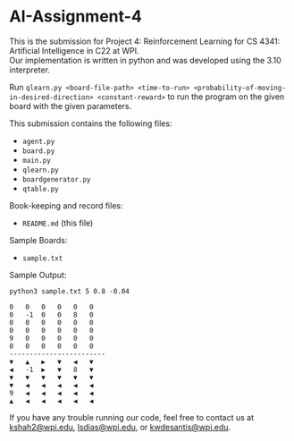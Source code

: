 # AI-Assignment-4

This is the submission for Project 4: Reinforcement Learning for CS 4341: Artificial Intelligence in C22 at WPI. \
Our implementation is written in python and was developed using the 3.10 interpreter.

Run ```qlearn.py <board-file-path> <time-to-run> <probability-of-moving-in-desired-direction> <constant-reward>``` to run the program on the given board with the given parameters.


This submission contains the following files:

* ```agent.py```
* ```board.py```
* ```main.py```
* ```qlearn.py```
* ```boardgenerator.py```
* ```qtable.py```

Book-keeping and record files:
* ```README.md``` (this file)

Sample Boards:
* ```sample.txt```

Sample Output:

`python3 sample.txt 5 0.8 -0.04`
```
0	0	0	0	0	0	
0	-1	0	0	8	0	
0	0	0	0	0	0	
0	0	0	0	0	0	
9	0	0	0	0	0	
0	0	0	0	0	0	
------------------------
▼	▲	▶	▼	◀	▼	
◀	-1	▶	▼	8	▼	
▼	▼	▼	▼	▼	▼	
▼	◀	◀	◀	◀	◀	
9	◀	◀	◀	◀	◀	
▲	◀	◀	◀	◀	◀	

```

If you have any trouble running our code, feel free to contact us at kshah2@wpi.edu, lsdias@wpi.edu, or kwdesantis@wpi.edu.